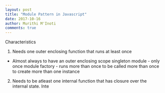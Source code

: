 ```yaml
---
layout: post
title: "Module Pattern in Javascript"
date: 2017-10-16
author: Murithi M'Inoti
comments: true
---
```

Characteristics

1. Needs one outer enclosing function that runs at least once
- Almost always to have an outer enclosing scope
singleton module - only once 
module factory - runs more than once to be called more than once to create more than one instance

2. Needs to be atleast one internal function that has closure over the internal state. Inte